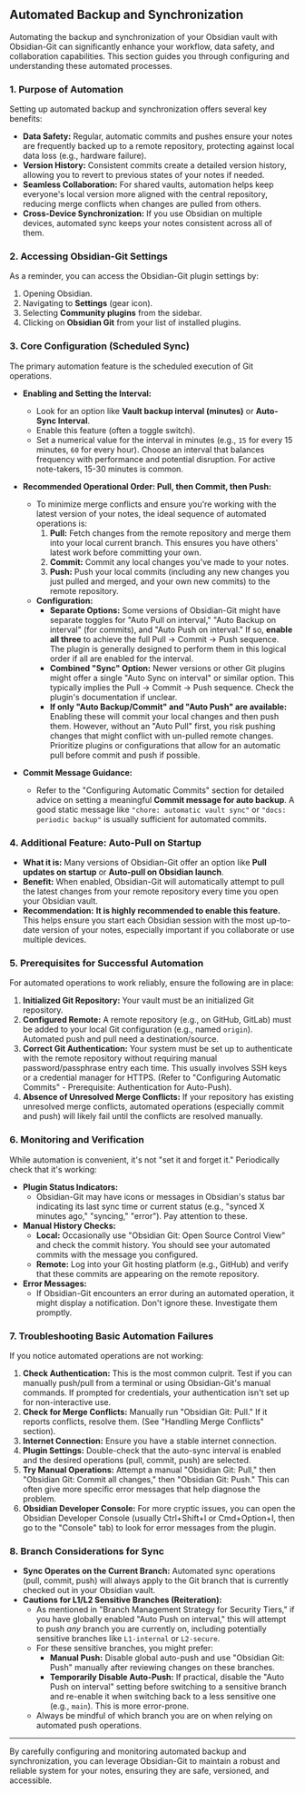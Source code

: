 ## Automated Backup and Synchronization

Automating the backup and synchronization of your Obsidian vault with Obsidian-Git can significantly enhance your workflow, data safety, and collaboration capabilities. This section guides you through configuring and understanding these automated processes.

### 1. Purpose of Automation

Setting up automated backup and synchronization offers several key benefits:

*   **Data Safety:** Regular, automatic commits and pushes ensure your notes are frequently backed up to a remote repository, protecting against local data loss (e.g., hardware failure).
*   **Version History:** Consistent commits create a detailed version history, allowing you to revert to previous states of your notes if needed.
*   **Seamless Collaboration:** For shared vaults, automation helps keep everyone's local version more aligned with the central repository, reducing merge conflicts when changes are pulled from others.
*   **Cross-Device Synchronization:** If you use Obsidian on multiple devices, automated sync keeps your notes consistent across all of them.

### 2. Accessing Obsidian-Git Settings

As a reminder, you can access the Obsidian-Git plugin settings by:

1.  Opening Obsidian.
2.  Navigating to **Settings** (gear icon).
3.  Selecting **Community plugins** from the sidebar.
4.  Clicking on **Obsidian Git** from your list of installed plugins.

### 3. Core Configuration (Scheduled Sync)

The primary automation feature is the scheduled execution of Git operations.

*   **Enabling and Setting the Interval:**
    *   Look for an option like **Vault backup interval (minutes)** or **Auto-Sync Interval**.
    *   Enable this feature (often a toggle switch).
    *   Set a numerical value for the interval in minutes (e.g., `15` for every 15 minutes, `60` for every hour). Choose an interval that balances frequency with performance and potential disruption. For active note-takers, 15-30 minutes is common.

*   **Recommended Operational Order: Pull, then Commit, then Push:**
    *   To minimize merge conflicts and ensure you're working with the latest version of your notes, the ideal sequence of automated operations is:
        1.  **Pull:** Fetch changes from the remote repository and merge them into your local current branch. This ensures you have others' latest work before committing your own.
        2.  **Commit:** Commit any local changes you've made to your notes.
        3.  **Push:** Push your local commits (including any new changes you just pulled and merged, and your own new commits) to the remote repository.
    *   **Configuration:**
        *   **Separate Options:** Some versions of Obsidian-Git might have separate toggles for "Auto Pull on interval," "Auto Backup on interval" (for commits), and "Auto Push on interval." If so, **enable all three** to achieve the full Pull -> Commit -> Push sequence. The plugin is generally designed to perform them in this logical order if all are enabled for the interval.
        *   **Combined "Sync" Option:** Newer versions or other Git plugins might offer a single "Auto Sync on interval" or similar option. This typically implies the Pull -> Commit -> Push sequence. Check the plugin's documentation if unclear.
        *   **If only "Auto Backup/Commit" and "Auto Push" are available:** Enabling these will commit your local changes and then push them. However, without an "Auto Pull" first, you risk pushing changes that might conflict with un-pulled remote changes. Prioritize plugins or configurations that allow for an automatic pull before commit and push if possible.

*   **Commit Message Guidance:**
    *   Refer to the "Configuring Automatic Commits" section for detailed advice on setting a meaningful **Commit message for auto backup**. A good static message like `"chore: automatic vault sync"` or `"docs: periodic backup"` is usually sufficient for automated commits.

### 4. Additional Feature: Auto-Pull on Startup

*   **What it is:** Many versions of Obsidian-Git offer an option like **Pull updates on startup** or **Auto-pull on Obsidian launch**.
*   **Benefit:** When enabled, Obsidian-Git will automatically attempt to pull the latest changes from your remote repository every time you open your Obsidian vault.
*   **Recommendation:** **It is highly recommended to enable this feature.** This helps ensure you start each Obsidian session with the most up-to-date version of your notes, especially important if you collaborate or use multiple devices.

### 5. Prerequisites for Successful Automation

For automated operations to work reliably, ensure the following are in place:

1.  **Initialized Git Repository:** Your vault must be an initialized Git repository.
2.  **Configured Remote:** A remote repository (e.g., on GitHub, GitLab) must be added to your local Git configuration (e.g., named `origin`). Automated push and pull need a destination/source.
3.  **Correct Git Authentication:** Your system must be set up to authenticate with the remote repository without requiring manual password/passphrase entry each time. This usually involves SSH keys or a credential manager for HTTPS. (Refer to "Configuring Automatic Commits" - Prerequisite: Authentication for Auto-Push).
4.  **Absence of Unresolved Merge Conflicts:** If your repository has existing unresolved merge conflicts, automated operations (especially commit and push) will likely fail until the conflicts are resolved manually.

### 6. Monitoring and Verification

While automation is convenient, it's not "set it and forget it." Periodically check that it's working:

*   **Plugin Status Indicators:**
    *   Obsidian-Git may have icons or messages in Obsidian's status bar indicating its last sync time or current status (e.g., "synced X minutes ago," "syncing," "error"). Pay attention to these.
*   **Manual History Checks:**
    *   **Local:** Occasionally use "Obsidian Git: Open Source Control View" and check the commit history. You should see your automated commits with the message you configured.
    *   **Remote:** Log into your Git hosting platform (e.g., GitHub) and verify that these commits are appearing on the remote repository.
*   **Error Messages:**
    *   If Obsidian-Git encounters an error during an automated operation, it might display a notification. Don't ignore these. Investigate them promptly.

### 7. Troubleshooting Basic Automation Failures

If you notice automated operations are not working:

1.  **Check Authentication:** This is the most common culprit. Test if you can manually push/pull from a terminal or using Obsidian-Git's manual commands. If prompted for credentials, your authentication isn't set up for non-interactive use.
2.  **Check for Merge Conflicts:** Manually run "Obsidian Git: Pull." If it reports conflicts, resolve them. (See "Handling Merge Conflicts" section).
3.  **Internet Connection:** Ensure you have a stable internet connection.
4.  **Plugin Settings:** Double-check that the auto-sync interval is enabled and the desired operations (pull, commit, push) are selected.
5.  **Try Manual Operations:** Attempt a manual "Obsidian Git: Pull," then "Obsidian Git: Commit all changes," then "Obsidian Git: Push." This can often give more specific error messages that help diagnose the problem.
6.  **Obsidian Developer Console:** For more cryptic issues, you can open the Obsidian Developer Console (usually Ctrl+Shift+I or Cmd+Option+I, then go to the "Console" tab) to look for error messages from the plugin.

### 8. Branch Considerations for Sync

*   **Sync Operates on the Current Branch:** Automated sync operations (pull, commit, push) will always apply to the Git branch that is currently checked out in your Obsidian vault.
*   **Cautions for L1/L2 Sensitive Branches (Reiteration):**
    *   As mentioned in "Branch Management Strategy for Security Tiers," if you have globally enabled "Auto Push on interval," this will attempt to push *any* branch you are currently on, including potentially sensitive branches like `L1-internal` or `L2-secure`.
    *   For these sensitive branches, you might prefer:
        *   **Manual Push:** Disable global auto-push and use "Obsidian Git: Push" manually after reviewing changes on these branches.
        *   **Temporarily Disable Auto-Push:** If practical, disable the "Auto Push on interval" setting before switching to a sensitive branch and re-enable it when switching back to a less sensitive one (e.g., `main`). This is more error-prone.
    *   Always be mindful of which branch you are on when relying on automated push operations.

---

By carefully configuring and monitoring automated backup and synchronization, you can leverage Obsidian-Git to maintain a robust and reliable system for your notes, ensuring they are safe, versioned, and accessible.
